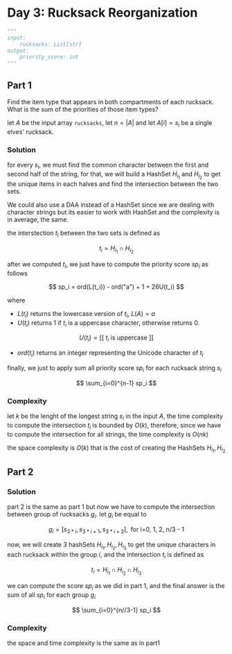 # Day 3: Rucksack Reorganization

```python
"""
input:
    rucksacks: List[str]
output:
    priority_score: int
"""
```

## Part 1
Find the item type that appears in both compartments of each rucksack. What is the sum of the priorities of those item types?


let $A$ be the input array ```rucksacks```, let $n = |A|$ and let $A[i] = s_i$ be a single elves' rucksack. 


### Solution

for every $s_i$, we must find the common character between the first and second half of the string, for that, we will build a HashSet $H_{i_1}$ and $H_{i_2}$ to get the unique items in each halves and find the intersection between the two sets. 

We could also use a DAA instead of a HashSet since we are dealing with character strings but its easier to work with HashSet and the complexity is in average, the same.

the interstection $t_i$ between the two sets is defined as

$$
t_i = H_{i_1} \cap H_{i_2} 
$$

after we computed $t_i$, we just have to compute the priority score $sp_i$ as follows

$$
sp_i = ord(L(t_i)) - ord("a") + 1 + 26U(t_i)
$$

where
- $L(t_i)$ returns the lowercase version of $t_i$, $L(A) = a$
- $U(t_i)$ returns 1 if $t_i$ is a uppercase character, otherwise returns 0. 

$$
U(t_i) = [[ \text{ $t_i$ is uppercase }  ]]
$$

- $ord(t_i)$ returns an integer representing the Unicode character of $t_i$

 
 finally, we just to apply sum all priority score $sp_i$ for each rucksack string $s_i$

 $$
\sum_{i=0}^{n-1} sp_i 
 $$

 ### Complexity
 let $k$ be the lenght of the longest string $s_i$ in the input $A$, the time complexity to compute the intersection $t_i$ is bounded by $O(k)$, therefore, since we have to compute the intersection for all strings, the time complexity is $O(nk)$

the space complexity is $O(k)$ that is the cost of creating the HashSets $H_{i_1}, H_{i_2}$


## Part 2
### Solution
part 2 is the same as part 1 but now we have to compute the intersection between group of rucksacks $g_i$. let $g_i$ be equal to

$$
g_i = [s_{3 * i}, s_{3 * i + 1}, s_{3 * i + 2}], \text{ for i=0, 1, 2, n/3 - 1}
$$

now, we will create 3 hashSets $H_{i_1}, H_{i_2}, H_{i_3}$ to get the unique characters in each rucksack within the group $i$, and the intersection $t_i$ is defined as 

$$
t_i = H_{i_1} \cap H_{i_2} \cap H_{i_3} 
$$

we can compute the score $sp_i$ as we did in part 1, and the final answer is the sum of all $sp_i$ for each group $g_i$

 $$
\sum_{i=0}^{n//3-1} sp_i 
 $$

### Complexity
the space and time complexity is the same as in part1